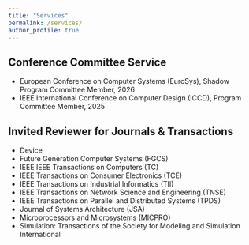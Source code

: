 ```yaml
---
title: "Services"
permalink: /services/
author_profile: true
---
```



## Conference Committee Service
- European Conference on Computer Systems (EuroSys), Shadow Program Committee Member, 2026
- IEEE International Conference on Computer Design (ICCD), Program Committee Member, 2025


## Invited Reviewer for Journals & Transactions
- Device
- Future Generation Computer Systems (FGCS)
- IEEE IEEE Transactions on Computers (TC)
- IEEE Transactions on Consumer Electronics (TCE)
- IEEE Transactions on Industrial Informatics (TII)
- IEEE Transactions on Network Science and Engineering (TNSE)
- IEEE Transactions on Parallel and Distributed Systems (TPDS)
- Journal of Systems Architecture (JSA)
- Microprocessors and Microsystems (MICPRO)
- Simulation: Transactions of the Society for Modeling and Simulation International
